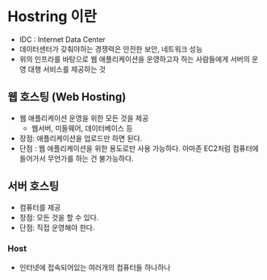 # Hostring 이란
- IDC : Internet Data Center
- 데이터센터가 갖춰야하는 경쟁력은 안전한 보안, 네트워크 성능
- 위의 인프라를 바탕으로 웹 애플리케이션을 운영하고자 하는 사람들에게 서버의 운영 대행 서비스를 제공하는 것

## 웹 호스팅 (Web Hosting)
- 웹 애플리케이션 운영을 위한 모든 것을 제공
  - 웹서버, 미들웨어, 데이터베이스 등
- 장점: 애플리케이션을 업로드만 하면 된다.
- 단점 : 웹 애플리케이션을 위한 용도로만 사용 가능하다. 아마존 EC2처럼 컴퓨터에 들어가서 무언가를 하는 건 불가능하다.

## 서버 호스팅
- 컴퓨터를 제공
- 장점: 모든 것을 할 수 있다.
- 단점: 직접 운영해야 한다.

### Host
- 인터넷에 접속되어있는 여러개의 컴퓨터들 하나하나
